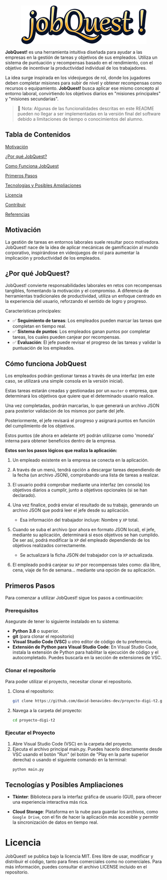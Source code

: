 <p align="center"><img alt="jobQuest" src="./assets/readme-header.png"/></p>

**JobQuest!** es una herramienta intuitiva diseñada para ayudar a las empresas en la gestión de tareas y objetivos de sus empleados. Utiliza un sistema de puntuación y recompensas basado en el rendimiento, con el objetivo de incentivar la productividad individual de los trabajadores.

La idea surge inspirada en los videojuegos de rol, donde los jugadores deben completar misiones para subir de nivel y obtener recompensas como recursos o equipamiento. **JobQuest!** busca aplicar ese mismo concepto al entorno laboral, convirtiendo los objetivos diarios en "misiones principales" y "misiones secundarias".

> 📝 Nota: Algunas de las funcionalidades descritas en este README pueden no llegar a ser implementadas en la versión final del 
> software debido a limitaciones de tiempo o conocimientos del alumno.

## Tabla de Contenidos

[Motivación](#motivacion)

[¿Por qué JobQuest?](#porque-jobquest)

[Como Funciona JobQuest](#como-funciona-jobquest)

[Primeros Pasos](#primeros-pasos)

[Tecnologías y Posibles Ampliaciones](#posiblers-ampliaciones)

[Licencia](#licencia)

[Contribuir](#contribuir)

[Referencias](#referencias)

## Motivación
La gestión de tareas en entornos laborales suele resultar poco motivadora. 
JobQuest! nace de la idea de aplicar mecánicas de gamificación al mundo corporativo, inspirándose en videojuegos de rol para aumentar la implicación y productividad de los empleados.

## ¿Por qué JobQuest?
JobQuest! convierte responsabilidades laborales en retos con recompensas tangibles, fomentando la motivación y el compromiso. A diferencia de herramientas tradicionales de productividad, utiliza un enfoque centrado en la experiencia del usuario, reforzando el sentido de logro y progreso.

Características principales:
- ✅ **Seguimiento de tareas**: Los empleados pueden marcar las tareas que completan en tiempo real.
- ✅ **Sistema de puntos**: Los empleados ganan puntos por completar tareas, los cuales pueden canjear por recompensas.
- ✅ **Evaluación**: El jefe puede revisar el progreso de las tareas y validar la puntuación de los empleados.

## Cómo funciona JobQuest

Los empleados podrán gestionar tareas a través de una interfaz (en este caso, se utilizará una simple consola en la versión inicial).

Estas tareas estarán creadas y gestionadas por un `master` o empresa, que determinará los objetivos que quiere que el determinado usuario realice.

Una vez completadas, podrán marcarlas, lo que generará un archivo JSON para posterior validación de los mismos por parte del jefe.

Posteriormente, el jefe revisará el progreso y asignará puntos en función del cumplimiento de los objetivos. 

Estos puntos (de ahora en adelante `XP`) podrán utilizarse como 'moneda' interna para obtener beneficios dentro de la empresa.

**Estos son los pasos lógicos que realiza la aplicación:**

1. Un empleado existente en la empresa se conecta en la aplicación.

2. A través de un menú, tendrá opción a descargar tareas dependiendo de la fecha (un archivo JSON), comprobando una lista de tareas a realizar.

3. El usuario podrá comprobar mediante una interfaz (en consola) los objetivos diarios a cumplir, junto a objetivos opcionales (si se han declarado).

4. Una vez finalice, podrá enviar el resultado de su trabajo, generando un archivo JSON que podrá leer el jefe desde su aplicación.
    - Esa información del trabajador incluye: Nombre y `XP` total.

5. Cuando se suba el archivo (por ahora en formato JSON local), el jefe, mediante su aplicación, determinará si esos objetivos se han cumplido. De ser así, podrá modificar la `XP` del empleado dependiendo de los objetivos realizados correctamente.
    - Se actualizará la ficha JSON del trabajador con la `XP` actualizada.

6. El empleado podrá canjear su `XP` por recompensas tales como: día libre, cena, viaje de fin de semana... mediante una opción de su aplicación.

## Primeros Pasos

Para comenzar a utilizar JobQuest! sigue los pasos a continuación:

### Prerequisitos
Asegurate de tener lo siguiente instalado en tu sistema:
- **Python 3.8** o superior.
- **git** (para clonar el repositorio)
- **Visual Studio Code (VSC)** u otro editor de código de tu preferencia.
- **Extensión de Python para Visual Studio Code**: En Visual Studio Code, instala la extensión de Python para habilitar la ejecución de código y el autocompletado. Puedes buscarla en la sección de extensiones de VSC.

### Clonar el repositorio
Para poder utilizar el proyecto, necesitar clonar el repositorio.

1. Clona el repositorio:
   ```bash
   git clone https://github.com/david-benavides-dev/proyecto-digi-t2.git
   ```

2. Navega a la carpeta del proyecto:
   ```bash
   cd proyecto-digi-t2
   ```
### Ejecutar el Proyecto
1. Abre Visual Studio Code (VSC) en la carpeta del proyecto.
2. Ejecuta el archivo principal main.py.
   Puedes hacerlo directamente desde VSC usando el botón "Run" (el botón de "Play en la parte superior derecha) o usando el siguiente comando en la terminal:
   ```bash
   python main.py
   ```

## Tecnologías y Posibles Ampliaciones

- **Tkinter**: Biblioteca para la interfaz gráfica de usuario (GUI), para ofrecer una experiencia interactiva más rica.

- **Cloud Storage**: Plataforma en la nube para guardar los archivos, como `Google Drive`, con el fin de hacer la aplicación más accesible y permitir la sincronización de datos en tiempo real.

# Licencia
JobQuest! se publica bajo la licencia MIT. Eres libre de usar, modificar y distribuir el código, tanto para fines comerciales como no comerciales. Para más información, puedes consultar el archivo LICENSE incluido en el repositorio.
